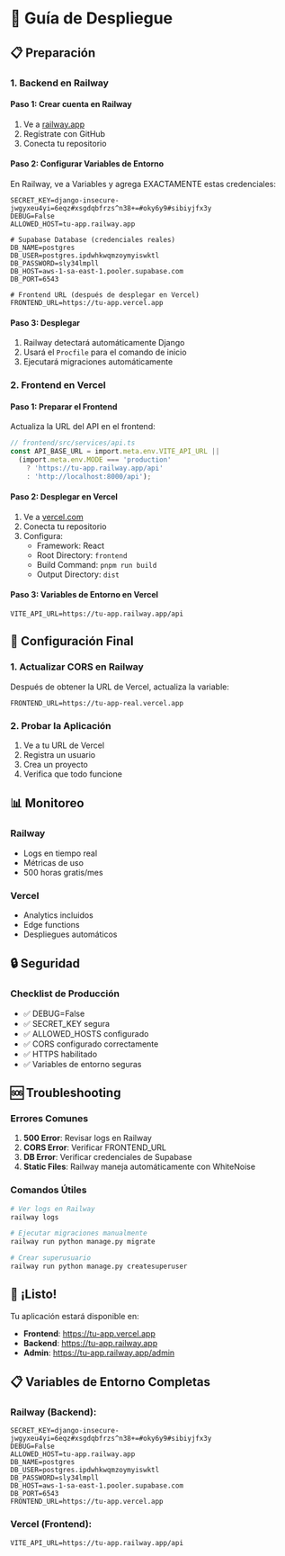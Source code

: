 # 🚀 Guía de Despliegue

## 📋 Preparación

### 1. Backend en Railway

#### Paso 1: Crear cuenta en Railway
1. Ve a [railway.app](https://railway.app)
2. Regístrate con GitHub
3. Conecta tu repositorio

#### Paso 2: Configurar Variables de Entorno
En Railway, ve a Variables y agrega EXACTAMENTE estas credenciales:

```env
SECRET_KEY=django-insecure-jwgyxeu4yi=6eqz#xsgdqbfrzs^n38+=#oky6y9#sibiyjfx3y
DEBUG=False
ALLOWED_HOST=tu-app.railway.app

# Supabase Database (credenciales reales)
DB_NAME=postgres
DB_USER=postgres.ipdwhkwqmzoymyiswktl
DB_PASSWORD=sly34lmpll
DB_HOST=aws-1-sa-east-1.pooler.supabase.com
DB_PORT=6543

# Frontend URL (después de desplegar en Vercel)
FRONTEND_URL=https://tu-app.vercel.app
```

#### Paso 3: Desplegar
1. Railway detectará automáticamente Django
2. Usará el `Procfile` para el comando de inicio
3. Ejecutará migraciones automáticamente

### 2. Frontend en Vercel

#### Paso 1: Preparar el Frontend
Actualiza la URL del API en el frontend:

```typescript
// frontend/src/services/api.ts
const API_BASE_URL = import.meta.env.VITE_API_URL || 
  (import.meta.env.MODE === 'production' 
    ? 'https://tu-app.railway.app/api'
    : 'http://localhost:8000/api');
```

#### Paso 2: Desplegar en Vercel
1. Ve a [vercel.com](https://vercel.com)
2. Conecta tu repositorio
3. Configura:
   - Framework: React
   - Root Directory: `frontend`
   - Build Command: `pnpm run build`
   - Output Directory: `dist`

#### Paso 3: Variables de Entorno en Vercel
```env
VITE_API_URL=https://tu-app.railway.app/api
```

## 🔧 Configuración Final

### 1. Actualizar CORS en Railway
Después de obtener la URL de Vercel, actualiza la variable:
```env
FRONTEND_URL=https://tu-app-real.vercel.app
```

### 2. Probar la Aplicación
1. Ve a tu URL de Vercel
2. Registra un usuario
3. Crea un proyecto
4. Verifica que todo funcione

## 📊 Monitoreo

### Railway
- Logs en tiempo real
- Métricas de uso
- 500 horas gratis/mes

### Vercel
- Analytics incluidos
- Edge functions
- Despliegues automáticos

## 🔒 Seguridad

### Checklist de Producción
- ✅ DEBUG=False
- ✅ SECRET_KEY segura
- ✅ ALLOWED_HOSTS configurado
- ✅ CORS configurado correctamente
- ✅ HTTPS habilitado
- ✅ Variables de entorno seguras

## 🆘 Troubleshooting

### Errores Comunes
1. **500 Error**: Revisar logs en Railway
2. **CORS Error**: Verificar FRONTEND_URL
3. **DB Error**: Verificar credenciales de Supabase
4. **Static Files**: Railway maneja automáticamente con WhiteNoise

### Comandos Útiles
```bash
# Ver logs en Railway
railway logs

# Ejecutar migraciones manualmente
railway run python manage.py migrate

# Crear superusuario
railway run python manage.py createsuperuser
```

## 🎉 ¡Listo!

Tu aplicación estará disponible en:
- **Frontend**: https://tu-app.vercel.app
- **Backend**: https://tu-app.railway.app
- **Admin**: https://tu-app.railway.app/admin

## 📋 Variables de Entorno Completas

### Railway (Backend):
```env
SECRET_KEY=django-insecure-jwgyxeu4yi=6eqz#xsgdqbfrzs^n38+=#oky6y9#sibiyjfx3y
DEBUG=False
ALLOWED_HOST=tu-app.railway.app
DB_NAME=postgres
DB_USER=postgres.ipdwhkwqmzoymyiswktl
DB_PASSWORD=sly34lmpll
DB_HOST=aws-1-sa-east-1.pooler.supabase.com
DB_PORT=6543
FRONTEND_URL=https://tu-app.vercel.app
```

### Vercel (Frontend):
```env
VITE_API_URL=https://tu-app.railway.app/api
```
